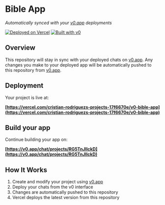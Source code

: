 # Bible App

*Automatically synced with your [v0.app](https://v0.app) deployments*

[![Deployed on Vercel](https://img.shields.io/badge/Deployed%20on-Vercel-black?style=for-the-badge&logo=vercel)](https://vercel.com/cristian-rodriguezs-projects-17f6670e/v0-bible-app)
[![Built with v0](https://img.shields.io/badge/Built%20with-v0.app-black?style=for-the-badge)](https://v0.app/chat/projects/RG5TnJIlckD)

## Overview

This repository will stay in sync with your deployed chats on [v0.app](https://v0.app).
Any changes you make to your deployed app will be automatically pushed to this repository from [v0.app](https://v0.app).

## Deployment

Your project is live at:

**[https://vercel.com/cristian-rodriguezs-projects-17f6670e/v0-bible-app](https://vercel.com/cristian-rodriguezs-projects-17f6670e/v0-bible-app)**

## Build your app

Continue building your app on:

**[https://v0.app/chat/projects/RG5TnJIlckD](https://v0.app/chat/projects/RG5TnJIlckD)**

## How It Works

1. Create and modify your project using [v0.app](https://v0.app)
2. Deploy your chats from the v0 interface
3. Changes are automatically pushed to this repository
4. Vercel deploys the latest version from this repository